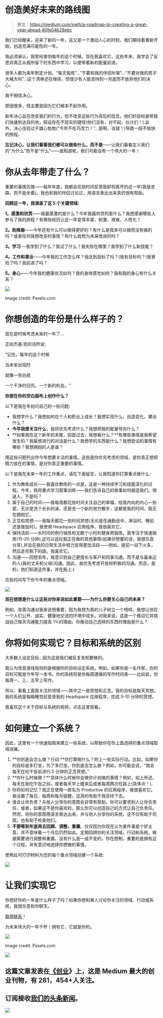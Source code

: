 # 创造美好未来的路线图

> 原文：<https://medium.com/swlh/a-roadmap-to-creating-a-great-year-ahead-80fe04b28ebc>

我们已经醒来，迎来了新的一年，这又是一个激动人心的时刻，我们期待着重新开始，创造充满可能性的一年。

我必须承认，我曾经害怕每年的这个时候。现在我喜欢它。这些年来，我学会了反思并真正从我所留下的东西中学习，以便带着新的能量前进。

很多人都为来年制定计划。“每天锻炼”…“不要和我的伴侣吵架”…“不要对我的孩子大喊大叫”…这个清单还在继续，但很少有人能坚持到一月底而不放弃他们的决心。

我不相信决心。

原因很多，但主要是因为它们根本不起作用。

新年决心旨在改变我们的行为，但不改变这些行为背后的信念。他们的目标是带我们快速到达目的地，假设存在不现实的捷径(他们没有，对不起，伙计们！).此外，决心往往过于雄心勃勃(“今年不吃巧克力！”…是啊，没错！)导致一段不愉快的旅程。

**忘记决心，让我们看看我们都可以做些什么，而不是**——让我们看看定义我们的“为什么”而不是“什么”——谁知道呢，我们可能会有一个伟大的一年！

# 你从去年带走了什么？

重要的事情先做——每年年底，我都会花些时间反思我即将离开的这一年(我是走路，而不是坐着)。我也和我的伴侣讨论过，用语言表达出来真的很有帮助。

**回顾这一年，我涵盖了这 5 个关键领域:**

**1。感激和欣赏**——我最感激的是什么？今年我最欣赏的是什么？我想感谢哪些人参与了我的旅程？有哪些经历让这一年变得丰富、刺激、艰难、人性化？

**2。助推器**——今年还有什么可以做得更好的？有什么是我本可以做而没有做的吗？或者任何我想改变的事情？有什么我想为未来改进的吗？

**3。学习** —我学到了什么？我试了什么？我失败在哪里？我学到了什么新技能？

**4。工作和事业**——今年我的工作怎么样？我达到目标了吗？(我有目标吗？)我冒险了吗？我前进了吗？

**5。身心**——今年我的健康状况如何？我的身体感觉如何？我和我的身心有什么关系？

![](img/f7f70fb447b577a9e10b67e8330d40df.png)

Image credit: Pexels.com

# 你想创造的年份是什么样子的？

现在是时候考虑未来的一年了…

正如杰基·凯的诗所说:

“记住，每年的这个时候

当未来出现时

就像一张白纸

一个干净的日历，一个新的机会。"

**你想在你的空白画布上创作什么？**

以下是我在年初问自己的一些问题:

*   我想学什么？我想如何在个人和职业上成长？我想实现什么，创造变化，建设什么？
*   **今年我想关注什么**，我将优先考虑什么？我想把我的能量导向什么？
*   **如果我在这个新年的末尾，回首过去，我想看什么？**有哪些事情是我希望发生的？我最想进行的对话是什么？我想学的东西是什么？我想尝试的事情有哪些？我想拥抱的人是谁？

用这些问题列出你今年想要关注的事情。这些是你优先考虑的领域，是你真正想把精力放在的事情，是对你真正重要的事情。

以下是我在未来一年的工作重点，请在下面留言，让我知道你打算重点做什么:

1.  作为教练成长——我喜欢教练的一点是，这是一种持续学习和技能深化的过程。今年，我将重点学习叙事训练——我们告诉自己的故事如何塑造我们。很迷人，不是吗？
2.  属于自己的时间——我每周都花些时间关注自己的幸福，给我内向的内心一些爱。无论是洗个长长的澡，还是去一个新的地方散步，这都是我的时间，我正在拥抱它。
3.  正念和冥想——我每天都花一些时间冥想(无论是在通勤途中、淋浴时、睡前还是做饭时)。我使用 Headspace 应用程序，我很喜欢它。
4.  保持活跃——长时间的例行锻炼和无数个小时的健身房锻炼。我专注于快速锻炼(15-20 分钟),这可以适应我正在做的其他事情(如果你想要的话，我很乐意分享),并且在我的日常生活中努力变得更加活跃——例如，提前一站下火车，然后走完剩下的路。我喜欢它。
5.  沟通——回想去年，我意识到自己更擅长与客户和同事沟通，而不是与最亲近的人(我的丈夫和父母)沟通。因此，我优先考虑开放和积极的沟通。而且，是的，他们知道这件事，并在船上:)

花些时间写下你今年的重点领域。

![](img/7142b2ab253cc80aa096cff21036e0b7.png)

**现在想想是什么让这些对你来说如此重要——为什么你要关心自己的未来？**

例如，改善沟通对我来说很重要，因为我想为我的儿子树立一个榜样。我想让他在一个人们公开、诚实、健康地交流的环境中成长。对我来说，这是一个推动它并挑战自己每天沟通能力提高 1%的理由。你推动自己选择的东西的理由是什么？

# 你将如何实现它？目标和系统的区别

大多数人设定目标…因为这是我们被反复告知要做的。

我认为改变游戏规则的是根据你的目标设定系统。例如，如果你是一名作家，你的目标可能是今年写一本书。你的系统将是你每周遵循的写作时间表——比如说，你每周一、三、五早上写作。

所以，看看上面我关注的领域——其中之一是冥想和正念。我的目标是每天冥想。我的系统是每晚睡觉前登录我的 Headspace 应用程序，完成 5-10 分钟的冥想。

我喜欢这个关于目标与系统的视频，点击这里观看。

# 如何建立一个系统？

因此，这里有一个快速指南来建立一些系统，以帮助你在你上面选择的重点领域取得进展。

1.  **你到底会怎么做？行动:**你打算做什么？附上一些实际行动。比如，如果你的目标是多打坐，为了多打坐，你到底会怎么做？例如，你可能会说，“我会每天在吃午饭前进行 5 分钟的正念冥想。”
2.  **你什么时候做？**具体什么时候你会做你计划做的事情？例如，如上所述，每天在我吃午饭之前。或者每天早上醒来后或者每周两次在路上(具体点！).
3.  你将如何记忆？我正在使用一款名为 Productive 的应用程序，我很喜欢它。我设置了每日、每周和每月提醒，这真的有助于我坚持下去。
4.  谁会让你负责？与他人分享你的意图会非常有帮助。你可以要求别人让你负责任，或者，如果这不是你喜欢的，那么你可以创造自己的方式让自己负责任。然而，将你的意图用语言表达出来，并与他人分享你的系统，这不仅有助于巩固，也有助于检查他们。
5.  **不要等到年底再去回顾、调整、重置**。仅仅因为你现在认为某件事是个好主意，并不意味着一个月后仍然如此。定期回顾你的关注领域、行动和系统，根据需要进行调整和重置。没有什么是一成不变的，你在控制，重要的是拥有这个过程，并有意识地选择你想做的事情。

使用此可打印材料为您的每个重点领域创建一个系统:

![](img/73389d54e14f3044a1a82881e7282ef9.png)

# 让我们实现它

你想好你的一年是什么样子了吗？如果你想和某人讨论你关注的领域、行动或系统，我很乐意和你聊天。

[取得联系](http://polett-coaching.com/contact/)！

为未来伟大的一年干杯！拥有它，它就是你的。

![](img/6342edca565550ec92637075775c8090.png)

Image credit: Pexels.com

![](img/731acf26f5d44fdc58d99a6388fe935d.png)

## 这篇文章发表在[《创业](https://medium.com/swlh)》上，这是 Medium 最大的创业刊物，有 281，454+人关注。

## 订阅接收[我们的头条新闻](http://growthsupply.com/the-startup-newsletter/)。

![](img/731acf26f5d44fdc58d99a6388fe935d.png)